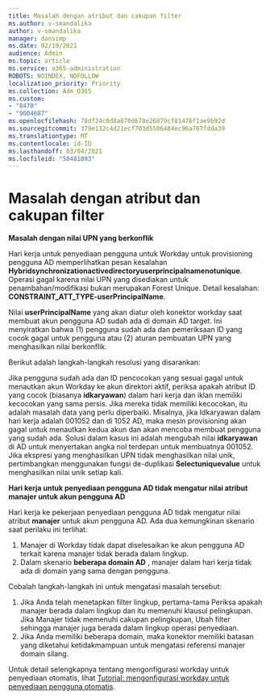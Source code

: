 ```yaml
---
title: Masalah dengan atribut dan cakupan filter
ms.author: v-smandalika
author: v-smandalika
manager: dansimp
ms.date: 02/19/2021
audience: Admin
ms.topic: article
ms.service: o365-administration
ROBOTS: NOINDEX, NOFOLLOW
localization_priority: Priority
ms.collection: Adm_O365
ms.custom:
- "8470"
- "9004687"
ms.openlocfilehash: 78df24c0d8a670d678e26879cf81476f1ae9b92d
ms.sourcegitcommit: 379e132c4d21ecf703d5506484ec96a767fdda39
ms.translationtype: MT
ms.contentlocale: id-ID
ms.lasthandoff: 03/04/2021
ms.locfileid: "50481893"
---
```

# <a name="problem-with-attribute-and-scoping-filter"></a>Masalah dengan atribut dan cakupan filter

**Masalah dengan nilai UPN yang berkonflik**

Hari kerja untuk penyediaan pengguna untuk Workday untuk provisioning pengguna AD memperlihatkan pesan kesalahan **Hybridsynchronizationactivedirectoryuserprincipalnamenotunique**. Operasi gagal karena nilai UPN yang disediakan untuk penambahan/modifikasi bukan merupakan Forest Unique. Detail kesalahan: **CONSTRAINT_ATT_TYPE-userPrincipalName**.

Nilai **userPrincipalName** yang akan diatur oleh konektor workday saat membuat akun pengguna AD sudah ada di domain AD target. Ini menyiratkan bahwa (1) pengguna sudah ada dan pemeriksaan ID yang cocok gagal untuk pengguna atau (2) aturan pembuatan UPN yang menghasilkan nilai berkonflik.

Berikut adalah langkah-langkah resolusi yang disarankan:

Jika pengguna sudah ada dan ID pencocokan yang sesuai gagal untuk menautkan akun Workday ke akun direktori aktif, periksa apakah atribut ID yang cocok (biasanya **idkaryawan**) dalam hari kerja dan iklan memiliki kecocokan yang sama persis. Jika mereka tidak memiliki kecocokan, itu adalah masalah data yang perlu diperbaiki. Misalnya, jika Idkaryawan dalam hari kerja adalah 001052 dan di 1052 AD, maka mesin provisioning akan gagal untuk menautkan kedua akun dan akan mencoba membuat pengguna yang sudah ada. Solusi dalam kasus ini adalah mengubah nilai **idkaryawan** di AD untuk menyertakan angka nol terdepan untuk membuatnya 001052.
Jika ekspresi yang menghasilkan UPN tidak menghasilkan nilai unik, pertimbangkan menggunakan fungsi de-duplikasi **Selectuniquevalue** untuk menghasilkan nilai unik setiap kali.

**Hari kerja untuk penyediaan pengguna AD tidak mengatur nilai atribut manajer untuk akun pengguna AD**

Hari kerja ke pekerjaan penyediaan pengguna AD tidak mengatur nilai atribut **manajer** untuk akun pengguna AD. Ada dua kemungkinan skenario saat perilaku ini terlihat:

1. Manajer di Workday tidak dapat diselesaikan ke akun pengguna AD terkait karena manajer tidak berada dalam lingkup.
2. Dalam skenario **beberapa domain AD** , manajer dalam hari kerja tidak ada di domain yang sama dengan pengguna.

Cobalah langkah-langkah ini untuk mengatasi masalah tersebut:

1. Jika Anda telah menetapkan filter lingkup, pertama-tama Periksa apakah manajer berada dalam lingkup dan itu memenuhi klausul pelingkupan. Jika Manajer tidak memenuhi cakupan pelingkupan, Ubah filter sehingga manajer juga berada dalam lingkup operasi penyediaan.
2. Jika Anda memiliki beberapa domain, maka konektor memiliki batasan yang diketahui ketidakmampuan untuk mengatasi referensi manajer domain silang.

Untuk detail selengkapnya tentang mengonfigurasi workday untuk penyediaan otomatis, lihat [Tutorial: mengonfigurasi workday untuk penyediaan pengguna otomatis](https://docs.microsoft.com/azure/active-directory/saas-apps/workday-inbound-tutorial).













